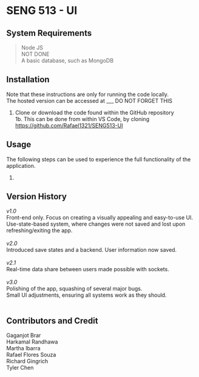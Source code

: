 # SENG 513 - UI

## System Requirements
> Node JS </br>
> NOT DONE </br>
> A basic database, such as MongoDB

## Installation
Note that these instructions are only for running the code locally. </br>
The hosted version can be accessed at ___ DO NOT FORGET THIS </br>
1. Clone or download the code found within the GitHub repository </br>
1b. This can be done from within VS Code, by cloning https://github.com/Rafael1321/SENG513-UI </br>

## Usage
The following steps can be used to experience the full functionality of the application. </br>

1. </br>


## Version History
*v1.0* </br>
Front-end only. Focus on creating a visually appealing and easy-to-use UI. </br>
Use-state-based system, where changes were not saved and lost upon refreshing/exiting the app. </br>
</br>
*v2.0* </br>
Introduced save states and a backend. User information now saved. </br>
</br>
*v2.1* </br>
Real-time data share between users made possible with sockets. </br>
</br>
*v3.0* </br>
Polishing of the app, squashing of several major bugs.  </br>
Small UI adjustments, ensuring all systems work as they should. </br>
</br>


## Contributors and Credit
Gaganjot Brar </br>
Harkamal Randhawa </br>
Martha Ibarra </br>
Rafael Flores Souza </br>
Richard Gingrich </br>
Tyler Chen 

